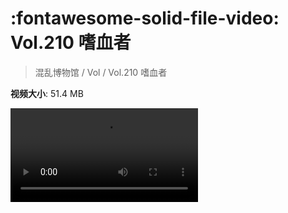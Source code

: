 # :fontawesome-solid-file-video: Vol.210 嗜血者

> 混乱博物馆 / Vol / Vol.210 嗜血者

**视频大小**: 51.4 MB

<div class="video"><video src="https://file.hsyhx.top/archive/210.mp4" controls preload>🤔 您的浏览器不支持 video 标签</video></div>